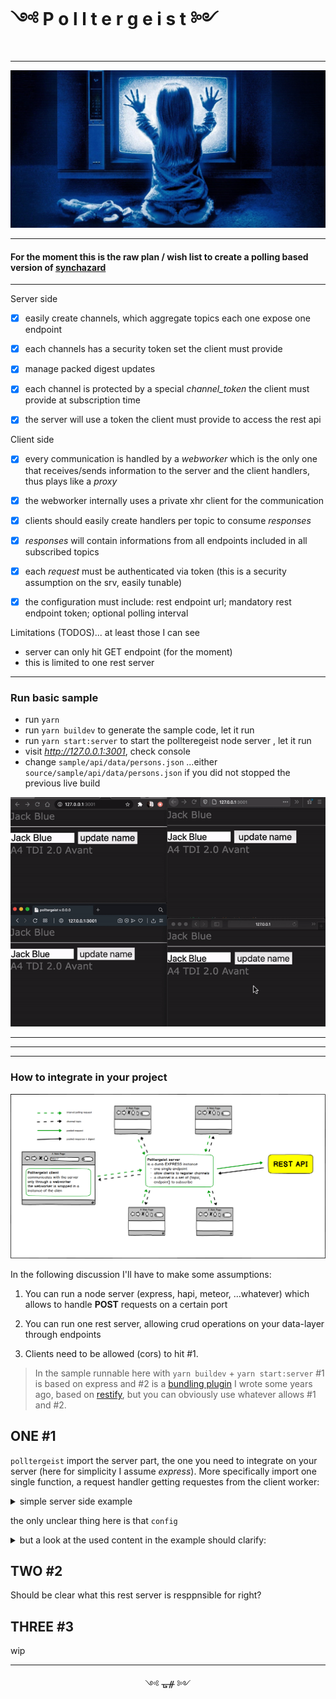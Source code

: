 # ༺ P o l l t e r g e i s t ༻
---
![Polltergeist](https://github.com/fedeghe/polltergeist/blob/master/source/sample/cli/media/poltergeist_eventbrite.jpg?raw=true)

---

#### For the moment this is the raw plan / wish list to create a **polling** based version of [synchazard](https://github.com/fedeghe/synchazard)  

---
Server side
- [x] easily create channels, which aggregate topics each one expose one endpoint
- [x] each channels has a security token set the client must provide
- [x] manage packed digest updates
- [x] each channel is protected by a special _channel\_token_ the client must provide at subscription time
- [x] the server will use a token the client must provide to access the rest api


Client side
- [x] every communication is handled by a _webworker_ which is the only one that receives/sends information to the server and the client handlers, thus plays like a _proxy_
- [x] the webworker internally uses a private xhr client for the communication
- [x] clients should easily create handlers per topic to consume _responses_
- [x] _responses_ will contain informations from all endpoints included in all subscribed topics
- [x] each _request_ must be authenticated via token (this is a security assumption on the srv, easily tunable)
- [x] the configuration must include: rest endpoint url; mandatory rest endpoint token; optional polling interval


Limitations (TODOS)... at least those I can see
- server can only hit GET endpoint (for the moment)
- this is limited to one rest server


---
### Run basic sample
- run `yarn`
- run `yarn buildev` to generate the sample code, let it run
- run `yarn start:server` to start the pollteregeist node server , let it run
- visit _http://127.0.0.1:3001_, check console 
- change `sample/api/data/persons.json` ...either `source/sample/api/data/persons.json` if you did not stopped the previous live build 

![wtf](https://github.com/fedeghe/polltergeist/blob/master/source/docs/record.gif?raw=true)


---
---
---
### How to integrate in your project

![wtf](https://github.com/fedeghe/polltergeist/blob/master/source/docs/polltergeist.png?raw=true)

In the following discussion I'll have to make some assumptions:

1) You can run a node server (express, hapi, meteor, ...whatever) which allows to handle **POST** requests on a certain port

2) You can run one rest server, allowing crud operations on your data-layer through endpoints  

3) Clients need to be allowed (cors) to hit #1.  


> In the sample runnable here with `yarn buildev` + `yarn start:server` #1 is based on express and #2 is a [bundling plugin](https://www.npmjs.com/package/malta-restify) I wrote some years ago, based on [restify](https://www.npmjs.com/package/restify), but you can obviously use whatever allows #1 and #2.

## ONE #1  
`polltergeist` import the server part, the one you need to integrate on your server (here for simplicity I assume _express_). More specifically import one single function, a request handler getting requestes from the client worker:  
<details>
<summary>simple server side example</summary>

``` js  
const config = require('./config.json'),
    express = require('express'),
    cors = require('cors'),
    bodyParser = require("body-parser"),
    port = 5034,
    app = express(),
    PolltergeistServerHandler = require('polltergeist'),
    onErr = console.error;

app.use(cors());
app.use(bodyParser.urlencoded({ extended: false }));
app.use(bodyParser.json());

const handleRequest = (req, res) => {
    res.setHeader('Content-Type', 'application/json');
    const { body } = req,
        sender = r => res.send(
          JSON.stringify(r)
        ).end();

    PolltergeistServerHandler({
        body, sender, config, onErr
    }).then(r => {/* Shut up */});
};
// free to use any path here
// client should anyway be in synch
app.post('/', handleRequest);
app.listen(
    port,
    () => log(`Example app listening on port ${port}`)
);
```
</details>

the only unclear thing here is that `config`

<details>
<summary>but a look at the used content in the example should clarify:</summary>

``` js  
{
    "channel1": {
        "token": "AAABBB111222",
        "topics": {
            "persons": {
                "endpoint": "http://127.0.0.1:3002/person/:id",
                "params": [
                    "id"
                ]
            }
        }
    },
    "channel2": {
        "token": "CCCDDD333444",
        "topics": {
            "cars": {
                "endpoint": "http://127.0.0.1:3002/car/:id",
                "params": [
                    "id"
                ]
            }
        }
    }
}
```
</details>

## TWO #2  
Should be clear what this rest server is resppnsible for right? 

## THREE #3  
wip

---

<div style="text-align:center">༺ ᚗᚌ ༻</div>


